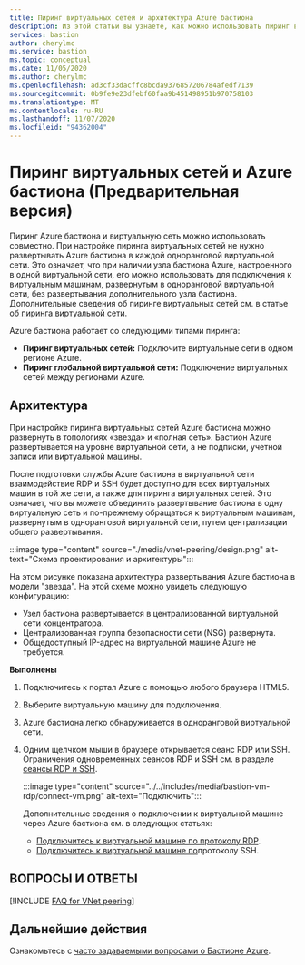 ```yaml
---
title: Пиринг виртуальных сетей и архитектура Azure бастиона
description: Из этой статьи вы узнаете, как можно использовать пиринг виртуальных сетей и Azure бастиона для подключения к виртуальным машинам.
services: bastion
author: cherylmc
ms.service: bastion
ms.topic: conceptual
ms.date: 11/05/2020
ms.author: cherylmc
ms.openlocfilehash: ad3cf33dacffc8bcda9376857206784afedf7139
ms.sourcegitcommit: 0b9fe9e23dfebf60faa9b451498951b970758103
ms.translationtype: MT
ms.contentlocale: ru-RU
ms.lasthandoff: 11/07/2020
ms.locfileid: "94362004"
---
```

# <a name="vnet-peering-and-azure-bastion-preview"></a>Пиринг виртуальных сетей и Azure бастиона (Предварительная версия)

Пиринг Azure бастиона и виртуальную сеть можно использовать совместно. При настройке пиринга виртуальных сетей не нужно развертывать Azure бастиона в каждой одноранговой виртуальной сети. Это означает, что при наличии узла бастиона Azure, настроенного в одной виртуальной сети, его можно использовать для подключения к виртуальным машинам, развернутым в одноранговой виртуальной сети, без развертывания дополнительного узла бастиона. Дополнительные сведения об пиринге виртуальных сетей см. в статье [об пиринга виртуальной сети](../virtual-network/virtual-network-peering-overview.md).

Azure бастиона работает со следующими типами пиринга:

* **Пиринг виртуальных сетей:** Подключите виртуальные сети в одном регионе Azure.
* **Пиринг глобальной виртуальной сети:** Подключение виртуальных сетей между регионами Azure.

## <a name="architecture"></a>Архитектура

При настройке пиринга виртуальных сетей Azure бастиона можно развернуть в топологиях «звезда» и «полная сеть». Бастион Azure развертывается на уровне виртуальной сети, а не подписки, учетной записи или виртуальной машины.

После подготовки службы Azure бастиона в виртуальной сети взаимодействие RDP и SSH будет доступно для всех виртуальных машин в той же сети, а также для пиринга виртуальных сетей. Это означает, что вы можете объединить развертывание бастиона в одну виртуальную сеть и по-прежнему обращаться к виртуальным машинам, развернутым в одноранговой виртуальной сети, путем централизации общего развертывания.

:::image type="content" source="./media/vnet-peering/design.png" alt-text="Схема проектирования и архитектуры":::

На этом рисунке показана архитектура развертывания Azure бастиона в модели "звезда". На этой схеме можно увидеть следующую конфигурацию:

* Узел бастиона развертывается в централизованной виртуальной сети концентратора.
* Централизованная группа безопасности сети (NSG) развернута.
* Общедоступный IP-адрес на виртуальной машине Azure не требуется.

**Выполнены**

1. Подключитесь к портал Azure с помощью любого браузера HTML5.
1. Выберите виртуальную машину для подключения.
1. Azure бастиона легко обнаруживается в одноранговой виртуальной сети.
1. Одним щелчком мыши в браузере открывается сеанс RDP или SSH. Ограничения одновременных сеансов RDP и SSH см. в разделе [сеансы RDP и SSH](bastion-faq.md#limits).

   :::image type="content" source="../../includes/media/bastion-vm-rdp/connect-vm.png" alt-text="Подключить":::

   Дополнительные сведения о подключении к виртуальной машине через Azure бастиона см. в следующих статьях:

   * [Подключитесь к виртуальной машине по протоколу RDP](bastion-connect-vm-rdp.md).
   * [Подключитесь к виртуальной машине по](bastion-connect-vm-ssh.md)протоколу SSH.

## <a name="faq"></a>ВОПРОСЫ И ОТВЕТЫ

[!INCLUDE [FAQ for VNet peering](../../includes/bastion-faq-peering-include.md)]

## <a name="next-steps"></a>Дальнейшие действия

Ознакомьтесь с [часто задаваемыми вопросами о Бастионе Azure](bastion-faq.md).